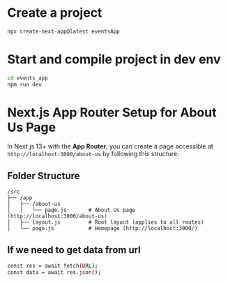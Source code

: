 # Create a project

```sh
npx create-next-app@latest eventsApp
```

# Start and compile project in dev env

```sh
cd events_app
npm run dev
```

# Next.js App Router Setup for About Us Page

In Next.js 13+ with the **App Router**, you can create a page accessible at `http://localhost:3000/about-us` by following this structure:

## Folder Structure

```plaintext
/src
├── /app
│   ├── /about-us
│   │   └── page.js       # About Us page (http://localhost:3000/about-us)
│   ├── layout.js         # Root layout (applies to all routes)
│   └── page.js           # Homepage (http://localhost:3000/)
```

## If we need to get data from url

```sh
const res = await fetch(URL);
const data = await res.json();
```

